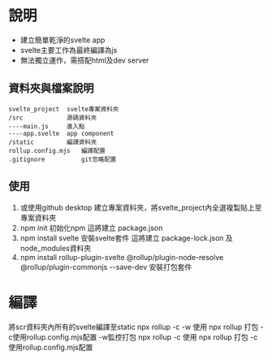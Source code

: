 # 說明
- 建立簡單乾淨的svelte app
- svelte主要工作為最終編譯為js
- 無法獨立運作，需搭配html及dev server

## 資料夾與檔案說明
```
svelte_project  svelte專案資料夾
/src            源碼資料夾
----main.js     進入點
----app.svelte  app component
/static         編譯資料夾
rollup.config.mjs   編譯配置
.gitignore          git忽略配置
```
## 使用
1. 或使用github desktop 建立專案資料夾，將svelte_project內全選複製貼上至專案資料夾
3. npm init              初始化npm 這將建立 package.json
4. npm install svelte    安裝svelte套件  這將建立 package-lock.json 及 node_modules資料夾
5. npm install rollup-plugin-svelte @rollup/plugin-node-resolve @rollup/plugin-commonjs  --save-dev    安裝打包套件

# 編譯
將scr資料夾內所有的svelte編譯至static
npx rollup -c -w    使用 npx rollup 打包 -c使用rollup.config.mjs配置 -w監控打包
npx rollup -c       使用 npx rollup 打包 -c使用rollup.config.mjs配置
